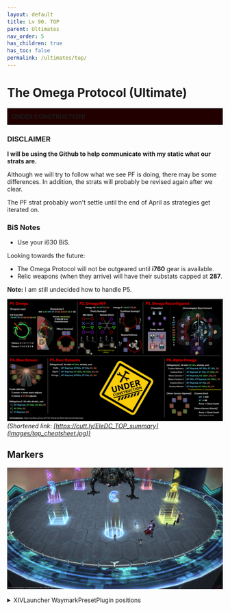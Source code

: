 ```yaml
---
layout: default
title: Lv 90. TOP
parent: Ultimates
nav_order: 5
has_children: true
has_toc: false
permalink: /ultimates/top/
---
```


# The Omega Protocol (Ultimate)

<div style="background-color: #200 ; padding: 10px; border: 1px solid;">
<b>UNDER CONSTRUCTION!</b>
</div>

### DISCLAIMER

**I will be using the Github to help communicate with my static what our strats are.**

Although we will try to follow what we see PF is doing, there may be some differences. In addition, the strats will probably be revised again after we clear.

The PF strat probably won't settle until the end of April as strategies get iterated on.

### BiS Notes

- Use your i630 BiS.

Looking towards the future:

- The Omega Protocol will not be outgeared until **i760** gear is available.
- Relic weapons (when they arrive) will have their substats capped at **287**.

**Note:** I am still undecided how to handle P5.

![](images/top_cheatsheet.jpg)
*(Shortened link: [https://cutt.ly/EleDC_TOP_summary](images/top_cheatsheet.jpg))*

## Markers

![](images/markers.jpg)
<details markdown=block>
<summary>XIVLauncher WaymarkPresetPlugin positions</summary>

```json
{"Name":"TOP","MapID":908,"A":{"X":100.0,"Y":0.0,"Z":87.0,"ID":0,"Active":true},"B":{"X":113.0,"Y":0.0,"Z":100.0,"ID":1,"Active":true},"C":{"X":100.0,"Y":0.0,"Z":113.0,"ID":2,"Active":true},"D":{"X":87.0,"Y":0.0,"Z":100.0,"ID":3,"Active":true},"One":{"X":109.192,"Y":0.0,"Z":90.808,"ID":4,"Active":true},"Two":{"X":109.192,"Y":0.0,"Z":109.192,"ID":5,"Active":true},"Three":{"X":90.808,"Y":0.0,"Z":109.192,"ID":6,"Active":true},"Four":{"X":90.808,"Y":0.0,"Z":90.808,"ID":7,"Active":true}}
```

</details>